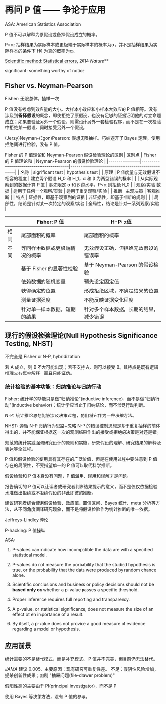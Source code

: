 # 再问 P 值 —— 争论于应用 #

ASA: American Statistics Association

P 值不可以解释为原假设或备择假设成立的概率。

P=α: 抽样结果为实际样本或更极端于实际样本的概率为α，并不是抽样结果为实际样本的条件下 H0 为真的概率为α。

[Scientific method: Statistical errors](https://www.nature.com/news/scientific-method-statistical-errors-1.14700), 2014 *Nature***

significant: something worthy of notice

## Fisher vs. Neyman-Pearson ##

Fisher: 无限总体，抽样一次

P 值没有考虑到效应量的大小。大样本小效应和小样本大效应的 P 值相等。没有涉及到**备择假设**的概念，即使拒绝了原假设，也没有足够的证据证明他的对立命题成立；如果要验证另外一个假设，则需设计另外一套检验程序，而不是在一次检验中拒绝某一假设、同时接受另外一个假设。

(Jerzy)Neyman-(Egon)Pearson: 假想无限抽样。巧妙避开了 Bayes 定理。使用拒绝阈进行检验，没有 P 值。

Fisher 的 P 值理论和 Neyman-Pearson 假设检验理论的区别
| 区别点         | Fisher 的 P 值理论和                    | Neyman-Pearson 的假设检验理论                    |
|----------------|-----------------------------------------|--------------------------------------------------|
| 名称           | significant test                        | hypothesis test                                  |
| 原理           | P 值度量与无效假设不相容的程度          | 建立两个假设 H_0 和 H_1，α 和 β 为两型错误的概率 |
|                | 从实际观察到的数据计算 P 值             | 事先限定 α 和 β 的水平，P<α 则拒绝 H_0           |
| 观察/实验 数据 | 适用于任何一个观察/实验                 | 适用于重复观察/实验                              |
| 推断           | 主观决策                                | 客观推断                                         |
| 特点           | 证据性，即基于观察到的证据              | 非证据性，即基于推断的规则                       |
|                | 局部性，结论是针对某一次特定的观察/实验 | 全局性，结论是针对一系列观察/实验                |

|      | Fisher: P 值                   | H-P: α值                               |
|------|--------------------------------|----------------------------------------|
| 相同 | 尾部面积的概率                 | 尾部面积的概率                         |
| 不同 | 等同样本数据或更极端情况的概率 | 无效假设正确，但拒绝无效假设的错误率   |
|      | 基于 Fisher 的显著性检验       | 基于 Neyman-Pearson 的假设检验         |
|      | 依赖数据的随机变量             | 预先设定固定值                         |
|      | 获得确定的位置                 | 形成拒绝区域，不确定结果的位置         |
|      | 测量证据强度                   | 不能反映证据变化程度                   |
|      | 针对单一样本数据，短期的结果   | 针对多个样本数据，长期的结果，减少错误 |


## 现行的假设检验理论(Null Hypothesis Significance Testing, NHST) ##

不完全是 Fisher or N-P, hybridization

若 A 成立，则 B 不大可能出现；若不支持 A，则可以接受 B。其特点是既有逻辑推理又有概率解释，而且只能证伪。

### 统计检验的基本功能：归纳推论与归纳行动 ###

Fisher: 统计学的功能只是做"归纳推论"(inductive inference)，而不是做"归纳行动"(inductive behavior)；统计学应当止于归纳结论，而不涉足行动判断。

N-P: 统计推论思想能够涉及决策过程，他们将它作为一种决策方法。

NHST: 遵循 N-P 归纳行为思路+忽略 N-P 的错误控制思想是基于重复抽样的前体得出的，并不能保证根据这一次的观测结果作出的接受或拒绝的决策是对还是错。


规范的统计实践强调研究设计的原则和实施，研究假设的理解、研究结果的解释及表达等全过程。

P 值和假设检验的使用具有其存在的广泛价值，但是在使用过程中要注意到 P 值存在的局限性，不要指望单一的 P 值可以取代科学推断。

假设检验和 P 值本身没有问题，P 值滥用、误用和误解才是问题。

报告确切的 P 值可以让读者或研究者判断结果提示的意义，而不是仅仅依据检验水准做出拒绝或不拒绝假设的非此即彼的推断。

建议研究者综合使用假设检验、效应值、置信区间、Bayes 统计、meta 分析等方法，从不同角度阐释研究现象，而不是将假设检验作为统计推断的唯一依据。


Jeffreys-Lindley 悖论

P-hacking: P 值操纵


ASA:

1. P-values can indicate how incompatible the data are with a specified statistical model.

2. P-values do not measure the porbability that the studied hypothesis is true, or the probability that the data were produced by random chance alone.

3. Scientific conclusions and business or policy decisions should not be **based only on** whether a p-value passes a specific threshold.

4. Proper inference requires full reporting and transparency.

5. A p-value, or statistical significance, does not measure the size of an effect ot eh importance of a result.

6. By itself, a p-value does not provide a good measure of evidence regarding a model or hypothesis.


## 应用前景 ##

统计需要的不是替代模式，而是补充模式。
P 值并不完美，但目前仍无法替代。

*JAMA* 建议 0.005，主要原因：现有研究可重复性差。
不足：假阴性风险增加，扼杀创新性成果；加剧 "抽屉问题(file-drawer problem)"

假阳性高的主要由于 PI(principal investigator)，而不是 P

使用 Bayes 等决策方法，没有 P 值的参与。
